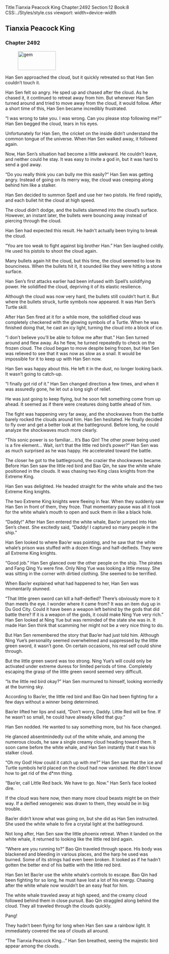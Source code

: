 Title:Tianxia Peacock King 
Chapter:2492 
Section:12 
Book:8 
CSS:../Styles/style.css 
viewport: width=device-width
  
## Tianxia Peacock King
### Chapter 2492
  
<figure>
	<img src="../Images/gem.gif" alt="gem" id="gem" width="120" height="60" />
</figure>
  

  
Han Sen approached the cloud, but it quickly retreated so that Han Sen couldn’t touch it.

Han Sen felt so angry. He sped up and chased after the cloud. As he chased it, it continued to retreat away from him. But whenever Han Sen turned around and tried to move away from the cloud, it would follow. After a short time of this, Han Sen became incredibly frustrated.

“I was wrong to take you. I was wrong. Can you please stop following me?” Han Sen begged the cloud, tears in his eyes.

Unfortunately for Han Sen, the cricket on the inside didn’t understand the common tongue of the universe. When Han Sen walked away, it followed again.

Now, Han Sen’s situation had become a little awkward. He couldn’t leave, and neither could he stay. It was easy to invite a god in, but it was hard to send a god away.

“Do you really think you can bully me this easily?” Han Sen was getting angry. Instead of going on its merry way, the cloud was creeping along behind him like a stalker.

Han Sen decided to summon Spell and use her two pistols. He fired rapidly, and each bullet hit the cloud at high speed.

The cloud didn’t dodge, and the bullets slammed into the cloud’s surface. However, an instant later, the bullets were bouncing away instead of piercing through the cloud.

Han Sen had expected this result. He hadn’t actually been trying to break the cloud.

“You are too weak to fight against big brother Han.” Han Sen laughed coldly. He used his pistols to shoot the cloud again.

Many bullets again hit the cloud, but this time, the cloud seemed to lose its bounciness. When the bullets hit it, it sounded like they were hitting a stone surface.

Han Sen’s first attacks earlier had been infused with Spell’s solidifying power. He solidified the cloud, depriving it of its elastic resilience.

Although the cloud was now very hard, the bullets still couldn’t hurt it. But where the bullets struck, turtle symbols now appeared. It was Han Sen’s Turtle skill.

After Han Sen fired at it for a while more, the solidified cloud was completely checkered with the glowing symbols of a Turtle. When he was finished doing that, he cast an icy light, turning the cloud into a block of ice.

“I don’t believe you’ll be able to follow me after that.” Han Sen turned around and flew away. As he flew, he turned repeatedly to check on the frozen cloud. The cloud began to move despite being frozen, but Han Sen was relieved to see that it was now as slow as a snail. It would be impossible for it to keep up with Han Sen now.

Han Sen was happy about this. He left it in the dust, no longer looking back. It wasn’t going to catch-up.

“I finally got rid of it.” Han Sen changed direction a few times, and when it was assuredly gone, he let out a long sigh of relief.

He was just going to keep flying, but he soon felt something come from up ahead. It seemed as if there were creatures doing battle ahead of him.

The fight was happening very far away, and the shockwaves from the battle barely rocked the clouds around him. Han Sen hesitated. He finally decided to fly over and get a better look at the battleground. Before long, he could analyze the shockwaves much more clearly.

“This sonic power is so familiar… It’s Bao Qin! The other power being used is a fire element… Wait, isn’t that the little red bird’s power?” Han Sen was as much surprised as he was happy. He accelerated toward the battle.

The closer he got to the battleground, the crazier the shockwaves became. Before Han Sen saw the little red bird and Bao Qin, he saw the white whale positioned in the clouds. It was chasing two King class knights from the Extreme King.

Han Sen was delighted. He headed straight for the white whale and the two Extreme King knights.

The two Extreme King knights were fleeing in fear. When they suddenly saw Han Sen in front of them, they froze. That momentary pause was all it took for the white whale’s mouth to open and suck them in like a black hole.

“Daddy!” After Han Sen entered the white whale, Bao’er jumped into Han Sen’s chest. She excitedly said, “Daddy! I captured so many people in the ship.”

Han Sen looked to where Bao’er was pointing, and he saw that the white whale’s prison was stuffed with a dozen Kings and half-deifieds. They were all Extreme King knights.

“Good job.” Han Sen glanced over the other people on the ship. The pirates and Fang Qing Yu were fine. Only Ning Yue was looking a little messy. She was sitting in the corner with dirtied clothing. She seemed to be terrified.

When Bao’er explained what had happened to her, Han Sen was momentarily stunned.

“That little green sword can kill a half-deified? There’s obviously more to it than meets the eye. I wonder where it came from? It was an item dug up in Du God City. Could it have been a weapon left behind by the gods that did battle there? If it is a weapon of the gods, it could make Ning Yue very rich.” Han Sen looked at Ning Yue but was reminded of the state she was in. It made Han Sen think that scamming her might not be a very nice thing to do.

But Han Sen remembered the story that Bao’er had just told him. Although Ning Yue’s personality seemed overwhelmed and suppressed by the little green sword, it wasn’t gone. On certain occasions, his real self could shine through.

But the little green sword was too strong. Ning Yue’s will could only be activated under extreme duress for limited periods of time. Completely escaping the grasp of the little green sword seemed very difficult.

“Is the little red bird okay?” Han Sen murmured to himself, looking worriedly at the burning sky.

According to Bao’er, the little red bird and Bao Qin had been fighting for a few days without a winner being determined.

Bao’er lifted her lips and said, “Don’t worry, Daddy. Little Red will be fine. If he wasn’t so small, he could have already killed that guy.”

Han Sen nodded. He wanted to say something more, but his face changed.

He glanced absentmindedly out of the white whale, and among the numerous clouds, he saw a single creamy cloud heading toward them. It soon came before the white whale, and Han Sen instantly that it was his stalker cloud.

“Oh my God! How could it catch up with me?” Han Sen saw that the ice and Turtle symbols he’d placed on the cloud had now vanished. He didn’t know how to get rid of the d*mn thing.

“Bao’er, call Little Red back. We have to go. Now.” Han Sen’s face looked dire.

If the cloud was here now, then many more cloud beasts might be on their way. If a deified xenogeneic was drawn to them, they would be in big trouble.

Bao’er didn’t know what was going on, but she did as Han Sen instructed. She used the white whale to fire a crystal light at the battleground.

Not long after, Han Sen saw the little phoenix retreat. When it landed on the white whale, it returned to looking like the little red bird again.

“Where are you running to?” Bao Qin traveled through space. His body was blackened and bleeding in various places, and the harp he used was burned. Some of its strings had even been broken. It looked as if he hadn’t gotten the better end of his battle with the little red bird.

Han Sen let Bao’er use the white whale’s controls to escape. Bao Qin had been fighting for so long, he must have lost a lot of his energy. Chasing after the white whale now wouldn’t be an easy feat for him.

The white whale traveled away at high speed, and the creamy cloud followed behind them in close pursuit. Bao Qin straggled along behind the cloud. They all traveled through the clouds quickly.

Pang!

They hadn’t been flying for long when Han Sen saw a rainbow light. It immediately covered the sea of clouds all around.

“The Tianxia Peacock King…” Han Sen breathed, seeing the majestic bird appear among the clouds.